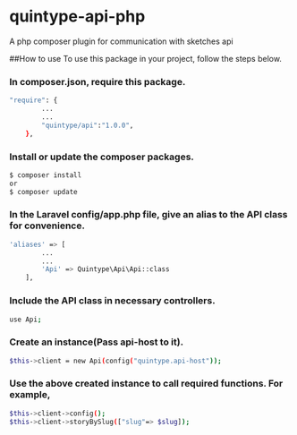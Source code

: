 # quintype-api-php
A php composer plugin for communication with sketches api

##How to use
To use this package in your project, follow the steps below.

###  In composer.json, require this package.
```sh
"require": {
        ...
        ...
        "quintype/api":"1.0.0",
    },
```

###  Install or update the composer packages.
```sh
$ composer install
or
$ composer update
```

###  In the Laravel config/app.php file, give an alias to the API class for convenience.
```sh
'aliases' => [
        ...
        ...
        'Api' => Quintype\Api\Api::class
    ],
```

### Include the API class in necessary controllers.
```sh
use Api;
```

### Create an instance(Pass api-host to it).
```sh
$this->client = new Api(config("quintype.api-host"));
```

### Use the above created instance to call required functions. For example,
```sh
$this->client->config();
$this->client->storyBySlug(["slug"=> $slug]);
```

